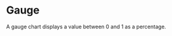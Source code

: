 # Gauge

<!--meta

-->

A gauge chart displays a value between 0 and 1 as a percentage.


<ClientOnly>
  <hpcc-vitepress style="width:100%;height:600px">
    <div id="placeholder" style="height:400px">
    </div>
    <script type="module">
      import { Gauge } from "@hpcc-js/chart";

      var gauge = new Gauge()
          .target("placeholder")
          .title("Example")
          .value(.38)
          .render()
          ;
    </script>
  </hpcc-vitepress>
</ClientOnly>


_tickValue_ can be used to display a point of interest. _showTick_ must be set to _true_ in order for the tick to be visible.


<ClientOnly>
  <hpcc-vitepress style="width:100%;height:600px">
    <div id="placeholder" style="height:400px">
    </div>
    <script type="module">
      import { Gauge } from "@hpcc-js/chart";

      var gauge = new Gauge()
          .target("placeholder")
          .title("Gauge w/ Tick")
          .value(.38)
          .showTick(true)
          .tickValue(.62)
          .render()
          ;
    </script>
  </hpcc-vitepress>
</ClientOnly>


_titleDescription_, _valueDescription_ and _tickValueDescription_ can be used to specify hover text that displays while the cursor hovers the title, value or tick respectively.

<ClientOnly>
  <hpcc-vitepress style="width:100%;height:600px">
    <div id="placeholder" style="height:400px">
    </div>
    <script type="module">
      import { Gauge } from "@hpcc-js/chart";

      var gauge = new Gauge()
          .target("placeholder")
          .title("Tick & Descriptions")
          .titleDescription("My Title Description")
          .value(.38)
          .valueDescription("My Value Description")
          .showTick(true)
          .tickValue(.62)
          .tickValueDescription("My Tick Description")
          .render()
          ;
    </script>
  </hpcc-vitepress>
</ClientOnly>


Custom colors can be specified using two properties. _colorRange_ expects an array of valid css color style strings. _colorDomain_ expects an array of threshold values from 0 to 1. For the best results these two arrays should have the same number of elements.


<ClientOnly>
  <hpcc-vitepress style="width:100%;height:600px">
    <div id="placeholder" style="height:400px">
    </div>
    <script type="module">
      import { Gauge } from "@hpcc-js/chart";

      var gauge = new Gauge()
          .target("placeholder")
          .title("Custom Color Gauge")
          .value(0)
          .tickValue(0.5)
          .showTick(true)
          .colorDomain([0,0.25,0.5,0.75,1])
          .colorRange(["#0000FF","dodgerblue","goldenrod","orange","rgb(255,0,0)"])
          .emptyColor("#FFFFFF")
          .tickColor("red")
          .render()
          ;

      setInterval(function () {
          const v = gauge.value() + 0.25;
          gauge
              .value(v <= 1 ? v : 0)
              .lazyRender()
              ;
      }, 1000);
    </script>
  </hpcc-vitepress>
</ClientOnly>


When the values change, the gauge animates to display the new values.


<ClientOnly>
  <hpcc-vitepress style="width:100%;height:600px">
    <div id="placeholder" style="height:400px">
    </div>
    <script type="module">
      import { Gauge } from "@hpcc-js/chart";

      var gauge = new Gauge()
          .target("placeholder")
          .title("My Gauge")
          .titleDescription("@hpcc-js/chart")
          .value(.66)
          .valueDescription("Main")
          .showTick(true)
          .tickValue(.33)
          .tickValueDescription("Average")
          .render()
          ;

      setInterval(function () {
          gauge
              .value(Math.random())
              .tickValue(Math.random())
              .lazyRender()
              ;
      }, 3000);
    </script>
  </hpcc-vitepress>
</ClientOnly>

## API

## Published Properties
```@hpcc-js/chart:Gauge
```
